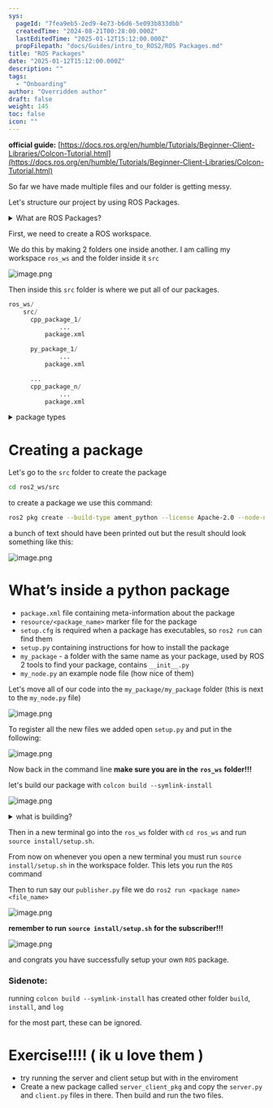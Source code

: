 ```yaml
---
sys:
  pageId: "7fea9eb5-2ed9-4e73-b6d6-5e093b833dbb"
  createdTime: "2024-08-21T00:28:00.000Z"
  lastEditedTime: "2025-01-12T15:12:00.000Z"
  propFilepath: "docs/Guides/intro_to_ROS2/ROS Packages.md"
title: "ROS Packages"
date: "2025-01-12T15:12:00.000Z"
description: ""
tags:
  - "Onboarding"
author: "Overridden author"
draft: false
weight: 145
toc: false
icon: ""
---
```


**official guide:** [https://docs.ros.org/en/humble/Tutorials/Beginner-Client-Libraries/Colcon-Tutorial.html](https://docs.ros.org/en/humble/Tutorials/Beginner-Client-Libraries/Colcon-Tutorial.html)

So far we have made multiple files and our folder is getting messy.

Let's structure our project by using ROS Packages.

<details>

<summary>What are ROS Packages?</summary>

ROS Packages are, as the name implies, packages of code that are highly sharable between ROS developers.

They consist of a folder, `package.xml` file, and source code

```python
      cpp_package_1/
		      ... imagine much code files here ..
          package.xml
```

</details>

First, we need to create a ROS workspace.

We do this by making 2 folders one inside another. I am calling my workspace `ros_ws` and the folder inside it `src`

![image.png](https://prod-files-secure.s3.us-west-2.amazonaws.com/d518164a-d88e-44d1-a4ee-3adb3bd8bce0/70706947-fd18-4537-a67b-e12946812d31/image.png?X-Amz-Algorithm=AWS4-HMAC-SHA256&X-Amz-Content-Sha256=UNSIGNED-PAYLOAD&X-Amz-Credential=ASIAZI2LB466QJRP44H4%2F20250205%2Fus-west-2%2Fs3%2Faws4_request&X-Amz-Date=20250205T170427Z&X-Amz-Expires=3600&X-Amz-Security-Token=IQoJb3JpZ2luX2VjEDEaCXVzLXdlc3QtMiJGMEQCIHT1fHXbEjXW3pFvhbcaQ5xHp6XVUr%2BEuDE0ufPGjrN4AiAOOm5dxeKr7tSqZlfEp%2BrwrlSGFt1Zqok%2FXHXIPW7d5Cr%2FAwhJEAAaDDYzNzQyMzE4MzgwNSIMmhj2BBKzQoHf%2FyuaKtwDU6PC9s9cD2fMwMTEZheAhoD1QwV6z7t8pztzLOHyybJUsmV5hyoyAFrI8Ws4rUN5qvlw0os%2BFU2374ppsOCNxmpFWkC74jkRk9tH4Ky5enFNrxOXF1ZxO6cr%2Fxbtc1sBqNJyF7FopteVAZgdfdqHAp1ReDvsMUXFD%2FZ9VchiR6QxilFDBGBR74fMuTkhnBdfRExHY8zw%2FzVroFu2AQdDHNSaT8Y98ZazigYGwcYuXNiD%2FGts51gWVYoVeRd0jY4PoK7Wyo4K6vhov%2FE3hdOhsPXs%2B06YLfWhT%2Bpy7n%2BdQ%2BiljoBr%2Buv8GfElh1R4i0mb2jRaiC8wH28ToDod1xLp6kUhY5KDmPH4gdlgb2s7Fs8RvDSozPc4hXumE7MI75yHEMOAhNYIFpLFUkrfBjzcOKAz3JdiVxOR%2FPMBNg%2BWCn3um3OmHmz94T5BSrFcmjJAoqUAOjwp61UJKUuER5YqEbCEOn0mP%2F3Tp5OryXPFk%2BaJf2nVfvWsV2kMzKmjj3SXGwMqoYJf%2BEZiYKerDEzCq47MZvUI%2FhjuttrUlgE0ZaKDTAII3D%2BTEnTsABKAwto7Q3bgI7EnudKoQF8193i2v1Cgj9E6813cvRZTeyrteqwYDFdJTvur0c17EI0wtp%2BOvQY6pgHzIxGb4ATj45B%2B1GjkNnNiN7kHYIUq%2FmUwz7qQ1NT6ZFaOz56RG%2Bz28rmb3JFAVwQnjisuLlD2zC4bzNDs9geUFi6uZKSJv6ebFrvTdR%2FcFMJ7QybSrzf7hJdxc84jx4FPWVqHtJ%2BEfykJIXxMBzT5fiEIis6%2FDzbePXf7XxlpobL5MjzZXY96lwfmyPIpTKBDc9Qx%2B%2F4WrLISzVwdPXHzM2fchh4F&X-Amz-Signature=539d82c645bb471b9c558fcbcaef04d9d5023a5b85704185d8b41c24af8eec6b&X-Amz-SignedHeaders=host&x-id=GetObject)

Then inside this `src` folder is where we put all of our packages.

```python
ros_ws/
    src/
      cpp_package_1/
		      ...
          package.xml

      py_package_1/
		      ...
          package.xml

      ...
      cpp_package_n/
		      ...
          package.xml

```

<details>

<summary>package types</summary>

packages can be either `C++` or python.

the intern file structure is different for each but for this guide we will stick to creating python packages

</details>

# Creating a package

Let's go to the `src` folder to create the package

```bash
cd ros2_ws/src
```

to create a package we use this command:

```bash
ros2 pkg create --build-type ament_python --license Apache-2.0 --node-name my_node my_package
```

a bunch of text should have been printed out but the result should look something like this:

![image.png](https://prod-files-secure.s3.us-west-2.amazonaws.com/d518164a-d88e-44d1-a4ee-3adb3bd8bce0/e6cf1e3f-8512-4a3e-b131-079f800bf3e8/image.png?X-Amz-Algorithm=AWS4-HMAC-SHA256&X-Amz-Content-Sha256=UNSIGNED-PAYLOAD&X-Amz-Credential=ASIAZI2LB466QJRP44H4%2F20250205%2Fus-west-2%2Fs3%2Faws4_request&X-Amz-Date=20250205T170428Z&X-Amz-Expires=3600&X-Amz-Security-Token=IQoJb3JpZ2luX2VjEDEaCXVzLXdlc3QtMiJGMEQCIHT1fHXbEjXW3pFvhbcaQ5xHp6XVUr%2BEuDE0ufPGjrN4AiAOOm5dxeKr7tSqZlfEp%2BrwrlSGFt1Zqok%2FXHXIPW7d5Cr%2FAwhJEAAaDDYzNzQyMzE4MzgwNSIMmhj2BBKzQoHf%2FyuaKtwDU6PC9s9cD2fMwMTEZheAhoD1QwV6z7t8pztzLOHyybJUsmV5hyoyAFrI8Ws4rUN5qvlw0os%2BFU2374ppsOCNxmpFWkC74jkRk9tH4Ky5enFNrxOXF1ZxO6cr%2Fxbtc1sBqNJyF7FopteVAZgdfdqHAp1ReDvsMUXFD%2FZ9VchiR6QxilFDBGBR74fMuTkhnBdfRExHY8zw%2FzVroFu2AQdDHNSaT8Y98ZazigYGwcYuXNiD%2FGts51gWVYoVeRd0jY4PoK7Wyo4K6vhov%2FE3hdOhsPXs%2B06YLfWhT%2Bpy7n%2BdQ%2BiljoBr%2Buv8GfElh1R4i0mb2jRaiC8wH28ToDod1xLp6kUhY5KDmPH4gdlgb2s7Fs8RvDSozPc4hXumE7MI75yHEMOAhNYIFpLFUkrfBjzcOKAz3JdiVxOR%2FPMBNg%2BWCn3um3OmHmz94T5BSrFcmjJAoqUAOjwp61UJKUuER5YqEbCEOn0mP%2F3Tp5OryXPFk%2BaJf2nVfvWsV2kMzKmjj3SXGwMqoYJf%2BEZiYKerDEzCq47MZvUI%2FhjuttrUlgE0ZaKDTAII3D%2BTEnTsABKAwto7Q3bgI7EnudKoQF8193i2v1Cgj9E6813cvRZTeyrteqwYDFdJTvur0c17EI0wtp%2BOvQY6pgHzIxGb4ATj45B%2B1GjkNnNiN7kHYIUq%2FmUwz7qQ1NT6ZFaOz56RG%2Bz28rmb3JFAVwQnjisuLlD2zC4bzNDs9geUFi6uZKSJv6ebFrvTdR%2FcFMJ7QybSrzf7hJdxc84jx4FPWVqHtJ%2BEfykJIXxMBzT5fiEIis6%2FDzbePXf7XxlpobL5MjzZXY96lwfmyPIpTKBDc9Qx%2B%2F4WrLISzVwdPXHzM2fchh4F&X-Amz-Signature=e5d749a5e0be40000b1276944afa8d3b71714976389367adf5cf331fa29cb8bd&X-Amz-SignedHeaders=host&x-id=GetObject)

# What’s inside a python package

- `package.xml` file containing meta-information about the package
- `resource/<package_name>` marker file for the package
- `setup.cfg` is required when a package has executables, so `ros2 run` can find them
- `setup.py` containing instructions for how to install the package
- `my_package` - a folder with the same name as your package, used by ROS 2 tools to find your package, contains `__init__.py`
- `my_node.py` an example node file (how nice of them)

Let's move all of our code into the `my_package/my_package` folder (this is next to the `my_node.py` file)

![image.png](https://prod-files-secure.s3.us-west-2.amazonaws.com/d518164a-d88e-44d1-a4ee-3adb3bd8bce0/9ce58f11-0da9-4d3e-b86d-506a9685d378/image.png?X-Amz-Algorithm=AWS4-HMAC-SHA256&X-Amz-Content-Sha256=UNSIGNED-PAYLOAD&X-Amz-Credential=ASIAZI2LB466QJRP44H4%2F20250205%2Fus-west-2%2Fs3%2Faws4_request&X-Amz-Date=20250205T170428Z&X-Amz-Expires=3600&X-Amz-Security-Token=IQoJb3JpZ2luX2VjEDEaCXVzLXdlc3QtMiJGMEQCIHT1fHXbEjXW3pFvhbcaQ5xHp6XVUr%2BEuDE0ufPGjrN4AiAOOm5dxeKr7tSqZlfEp%2BrwrlSGFt1Zqok%2FXHXIPW7d5Cr%2FAwhJEAAaDDYzNzQyMzE4MzgwNSIMmhj2BBKzQoHf%2FyuaKtwDU6PC9s9cD2fMwMTEZheAhoD1QwV6z7t8pztzLOHyybJUsmV5hyoyAFrI8Ws4rUN5qvlw0os%2BFU2374ppsOCNxmpFWkC74jkRk9tH4Ky5enFNrxOXF1ZxO6cr%2Fxbtc1sBqNJyF7FopteVAZgdfdqHAp1ReDvsMUXFD%2FZ9VchiR6QxilFDBGBR74fMuTkhnBdfRExHY8zw%2FzVroFu2AQdDHNSaT8Y98ZazigYGwcYuXNiD%2FGts51gWVYoVeRd0jY4PoK7Wyo4K6vhov%2FE3hdOhsPXs%2B06YLfWhT%2Bpy7n%2BdQ%2BiljoBr%2Buv8GfElh1R4i0mb2jRaiC8wH28ToDod1xLp6kUhY5KDmPH4gdlgb2s7Fs8RvDSozPc4hXumE7MI75yHEMOAhNYIFpLFUkrfBjzcOKAz3JdiVxOR%2FPMBNg%2BWCn3um3OmHmz94T5BSrFcmjJAoqUAOjwp61UJKUuER5YqEbCEOn0mP%2F3Tp5OryXPFk%2BaJf2nVfvWsV2kMzKmjj3SXGwMqoYJf%2BEZiYKerDEzCq47MZvUI%2FhjuttrUlgE0ZaKDTAII3D%2BTEnTsABKAwto7Q3bgI7EnudKoQF8193i2v1Cgj9E6813cvRZTeyrteqwYDFdJTvur0c17EI0wtp%2BOvQY6pgHzIxGb4ATj45B%2B1GjkNnNiN7kHYIUq%2FmUwz7qQ1NT6ZFaOz56RG%2Bz28rmb3JFAVwQnjisuLlD2zC4bzNDs9geUFi6uZKSJv6ebFrvTdR%2FcFMJ7QybSrzf7hJdxc84jx4FPWVqHtJ%2BEfykJIXxMBzT5fiEIis6%2FDzbePXf7XxlpobL5MjzZXY96lwfmyPIpTKBDc9Qx%2B%2F4WrLISzVwdPXHzM2fchh4F&X-Amz-Signature=ddf669ffe43f8624b396931228451f0f71e1707575f9e090d58fe2f7a1d1bb82&X-Amz-SignedHeaders=host&x-id=GetObject)

To register all the new files we added open `setup.py` and put in the following:

![image.png](https://prod-files-secure.s3.us-west-2.amazonaws.com/d518164a-d88e-44d1-a4ee-3adb3bd8bce0/1cd7c262-4cae-4496-9d75-c178537d24a2/image.png?X-Amz-Algorithm=AWS4-HMAC-SHA256&X-Amz-Content-Sha256=UNSIGNED-PAYLOAD&X-Amz-Credential=ASIAZI2LB466QJRP44H4%2F20250205%2Fus-west-2%2Fs3%2Faws4_request&X-Amz-Date=20250205T170428Z&X-Amz-Expires=3600&X-Amz-Security-Token=IQoJb3JpZ2luX2VjEDEaCXVzLXdlc3QtMiJGMEQCIHT1fHXbEjXW3pFvhbcaQ5xHp6XVUr%2BEuDE0ufPGjrN4AiAOOm5dxeKr7tSqZlfEp%2BrwrlSGFt1Zqok%2FXHXIPW7d5Cr%2FAwhJEAAaDDYzNzQyMzE4MzgwNSIMmhj2BBKzQoHf%2FyuaKtwDU6PC9s9cD2fMwMTEZheAhoD1QwV6z7t8pztzLOHyybJUsmV5hyoyAFrI8Ws4rUN5qvlw0os%2BFU2374ppsOCNxmpFWkC74jkRk9tH4Ky5enFNrxOXF1ZxO6cr%2Fxbtc1sBqNJyF7FopteVAZgdfdqHAp1ReDvsMUXFD%2FZ9VchiR6QxilFDBGBR74fMuTkhnBdfRExHY8zw%2FzVroFu2AQdDHNSaT8Y98ZazigYGwcYuXNiD%2FGts51gWVYoVeRd0jY4PoK7Wyo4K6vhov%2FE3hdOhsPXs%2B06YLfWhT%2Bpy7n%2BdQ%2BiljoBr%2Buv8GfElh1R4i0mb2jRaiC8wH28ToDod1xLp6kUhY5KDmPH4gdlgb2s7Fs8RvDSozPc4hXumE7MI75yHEMOAhNYIFpLFUkrfBjzcOKAz3JdiVxOR%2FPMBNg%2BWCn3um3OmHmz94T5BSrFcmjJAoqUAOjwp61UJKUuER5YqEbCEOn0mP%2F3Tp5OryXPFk%2BaJf2nVfvWsV2kMzKmjj3SXGwMqoYJf%2BEZiYKerDEzCq47MZvUI%2FhjuttrUlgE0ZaKDTAII3D%2BTEnTsABKAwto7Q3bgI7EnudKoQF8193i2v1Cgj9E6813cvRZTeyrteqwYDFdJTvur0c17EI0wtp%2BOvQY6pgHzIxGb4ATj45B%2B1GjkNnNiN7kHYIUq%2FmUwz7qQ1NT6ZFaOz56RG%2Bz28rmb3JFAVwQnjisuLlD2zC4bzNDs9geUFi6uZKSJv6ebFrvTdR%2FcFMJ7QybSrzf7hJdxc84jx4FPWVqHtJ%2BEfykJIXxMBzT5fiEIis6%2FDzbePXf7XxlpobL5MjzZXY96lwfmyPIpTKBDc9Qx%2B%2F4WrLISzVwdPXHzM2fchh4F&X-Amz-Signature=202552588bc107c974b89289dfb71708978cecd3cc80a6331350c83bb7570acb&X-Amz-SignedHeaders=host&x-id=GetObject)

Now back in the command line **make sure you are in the** **`ros_ws`** **folder!!!**

let's build our package with `colcon build --symlink-install`

![image.png](https://prod-files-secure.s3.us-west-2.amazonaws.com/d518164a-d88e-44d1-a4ee-3adb3bd8bce0/2f2a0d27-b173-48fd-b189-5f5c0ce65619/image.png?X-Amz-Algorithm=AWS4-HMAC-SHA256&X-Amz-Content-Sha256=UNSIGNED-PAYLOAD&X-Amz-Credential=ASIAZI2LB466QJRP44H4%2F20250205%2Fus-west-2%2Fs3%2Faws4_request&X-Amz-Date=20250205T170427Z&X-Amz-Expires=3600&X-Amz-Security-Token=IQoJb3JpZ2luX2VjEDEaCXVzLXdlc3QtMiJGMEQCIHT1fHXbEjXW3pFvhbcaQ5xHp6XVUr%2BEuDE0ufPGjrN4AiAOOm5dxeKr7tSqZlfEp%2BrwrlSGFt1Zqok%2FXHXIPW7d5Cr%2FAwhJEAAaDDYzNzQyMzE4MzgwNSIMmhj2BBKzQoHf%2FyuaKtwDU6PC9s9cD2fMwMTEZheAhoD1QwV6z7t8pztzLOHyybJUsmV5hyoyAFrI8Ws4rUN5qvlw0os%2BFU2374ppsOCNxmpFWkC74jkRk9tH4Ky5enFNrxOXF1ZxO6cr%2Fxbtc1sBqNJyF7FopteVAZgdfdqHAp1ReDvsMUXFD%2FZ9VchiR6QxilFDBGBR74fMuTkhnBdfRExHY8zw%2FzVroFu2AQdDHNSaT8Y98ZazigYGwcYuXNiD%2FGts51gWVYoVeRd0jY4PoK7Wyo4K6vhov%2FE3hdOhsPXs%2B06YLfWhT%2Bpy7n%2BdQ%2BiljoBr%2Buv8GfElh1R4i0mb2jRaiC8wH28ToDod1xLp6kUhY5KDmPH4gdlgb2s7Fs8RvDSozPc4hXumE7MI75yHEMOAhNYIFpLFUkrfBjzcOKAz3JdiVxOR%2FPMBNg%2BWCn3um3OmHmz94T5BSrFcmjJAoqUAOjwp61UJKUuER5YqEbCEOn0mP%2F3Tp5OryXPFk%2BaJf2nVfvWsV2kMzKmjj3SXGwMqoYJf%2BEZiYKerDEzCq47MZvUI%2FhjuttrUlgE0ZaKDTAII3D%2BTEnTsABKAwto7Q3bgI7EnudKoQF8193i2v1Cgj9E6813cvRZTeyrteqwYDFdJTvur0c17EI0wtp%2BOvQY6pgHzIxGb4ATj45B%2B1GjkNnNiN7kHYIUq%2FmUwz7qQ1NT6ZFaOz56RG%2Bz28rmb3JFAVwQnjisuLlD2zC4bzNDs9geUFi6uZKSJv6ebFrvTdR%2FcFMJ7QybSrzf7hJdxc84jx4FPWVqHtJ%2BEfykJIXxMBzT5fiEIis6%2FDzbePXf7XxlpobL5MjzZXY96lwfmyPIpTKBDc9Qx%2B%2F4WrLISzVwdPXHzM2fchh4F&X-Amz-Signature=d02aa0372aa858b27f06dbd128c67a8bedcdca096a48e75434e599db6da7c973&X-Amz-SignedHeaders=host&x-id=GetObject)

<details>

<summary>what is building?</summary>

if you are a CS major at Rose-Hulman you will learn the answer to this in CSSE132

but TLDR; is it combines all the code files into one program that can be run easily 

</details>

Then in a new terminal go into the `ros_ws` folder with `cd ros_ws` and run `source install/setup.sh`. 

From now on whenever you open a new terminal you must run `source install/setup.sh` in the workspace folder. This lets you run the `ROS` command

Then to run say our `publisher.py` file we do `ros2 run <package name> <file_name>`

![image.png](https://prod-files-secure.s3.us-west-2.amazonaws.com/d518164a-d88e-44d1-a4ee-3adb3bd8bce0/4f4b1219-3a44-4632-aa0a-ce3471699f59/image.png?X-Amz-Algorithm=AWS4-HMAC-SHA256&X-Amz-Content-Sha256=UNSIGNED-PAYLOAD&X-Amz-Credential=ASIAZI2LB466QJRP44H4%2F20250205%2Fus-west-2%2Fs3%2Faws4_request&X-Amz-Date=20250205T170428Z&X-Amz-Expires=3600&X-Amz-Security-Token=IQoJb3JpZ2luX2VjEDEaCXVzLXdlc3QtMiJGMEQCIHT1fHXbEjXW3pFvhbcaQ5xHp6XVUr%2BEuDE0ufPGjrN4AiAOOm5dxeKr7tSqZlfEp%2BrwrlSGFt1Zqok%2FXHXIPW7d5Cr%2FAwhJEAAaDDYzNzQyMzE4MzgwNSIMmhj2BBKzQoHf%2FyuaKtwDU6PC9s9cD2fMwMTEZheAhoD1QwV6z7t8pztzLOHyybJUsmV5hyoyAFrI8Ws4rUN5qvlw0os%2BFU2374ppsOCNxmpFWkC74jkRk9tH4Ky5enFNrxOXF1ZxO6cr%2Fxbtc1sBqNJyF7FopteVAZgdfdqHAp1ReDvsMUXFD%2FZ9VchiR6QxilFDBGBR74fMuTkhnBdfRExHY8zw%2FzVroFu2AQdDHNSaT8Y98ZazigYGwcYuXNiD%2FGts51gWVYoVeRd0jY4PoK7Wyo4K6vhov%2FE3hdOhsPXs%2B06YLfWhT%2Bpy7n%2BdQ%2BiljoBr%2Buv8GfElh1R4i0mb2jRaiC8wH28ToDod1xLp6kUhY5KDmPH4gdlgb2s7Fs8RvDSozPc4hXumE7MI75yHEMOAhNYIFpLFUkrfBjzcOKAz3JdiVxOR%2FPMBNg%2BWCn3um3OmHmz94T5BSrFcmjJAoqUAOjwp61UJKUuER5YqEbCEOn0mP%2F3Tp5OryXPFk%2BaJf2nVfvWsV2kMzKmjj3SXGwMqoYJf%2BEZiYKerDEzCq47MZvUI%2FhjuttrUlgE0ZaKDTAII3D%2BTEnTsABKAwto7Q3bgI7EnudKoQF8193i2v1Cgj9E6813cvRZTeyrteqwYDFdJTvur0c17EI0wtp%2BOvQY6pgHzIxGb4ATj45B%2B1GjkNnNiN7kHYIUq%2FmUwz7qQ1NT6ZFaOz56RG%2Bz28rmb3JFAVwQnjisuLlD2zC4bzNDs9geUFi6uZKSJv6ebFrvTdR%2FcFMJ7QybSrzf7hJdxc84jx4FPWVqHtJ%2BEfykJIXxMBzT5fiEIis6%2FDzbePXf7XxlpobL5MjzZXY96lwfmyPIpTKBDc9Qx%2B%2F4WrLISzVwdPXHzM2fchh4F&X-Amz-Signature=b1eb969cbc61ccbba6bb88077b60786353a20c719af5ef7f31ed034d89b4c5ca&X-Amz-SignedHeaders=host&x-id=GetObject)

**remember to run** **`source install/setup.sh`** **for the subscriber!!!**

![image.png](https://prod-files-secure.s3.us-west-2.amazonaws.com/d518164a-d88e-44d1-a4ee-3adb3bd8bce0/02121119-dad4-49ec-8356-c956108b4243/image.png?X-Amz-Algorithm=AWS4-HMAC-SHA256&X-Amz-Content-Sha256=UNSIGNED-PAYLOAD&X-Amz-Credential=ASIAZI2LB466QJRP44H4%2F20250205%2Fus-west-2%2Fs3%2Faws4_request&X-Amz-Date=20250205T170428Z&X-Amz-Expires=3600&X-Amz-Security-Token=IQoJb3JpZ2luX2VjEDEaCXVzLXdlc3QtMiJGMEQCIHT1fHXbEjXW3pFvhbcaQ5xHp6XVUr%2BEuDE0ufPGjrN4AiAOOm5dxeKr7tSqZlfEp%2BrwrlSGFt1Zqok%2FXHXIPW7d5Cr%2FAwhJEAAaDDYzNzQyMzE4MzgwNSIMmhj2BBKzQoHf%2FyuaKtwDU6PC9s9cD2fMwMTEZheAhoD1QwV6z7t8pztzLOHyybJUsmV5hyoyAFrI8Ws4rUN5qvlw0os%2BFU2374ppsOCNxmpFWkC74jkRk9tH4Ky5enFNrxOXF1ZxO6cr%2Fxbtc1sBqNJyF7FopteVAZgdfdqHAp1ReDvsMUXFD%2FZ9VchiR6QxilFDBGBR74fMuTkhnBdfRExHY8zw%2FzVroFu2AQdDHNSaT8Y98ZazigYGwcYuXNiD%2FGts51gWVYoVeRd0jY4PoK7Wyo4K6vhov%2FE3hdOhsPXs%2B06YLfWhT%2Bpy7n%2BdQ%2BiljoBr%2Buv8GfElh1R4i0mb2jRaiC8wH28ToDod1xLp6kUhY5KDmPH4gdlgb2s7Fs8RvDSozPc4hXumE7MI75yHEMOAhNYIFpLFUkrfBjzcOKAz3JdiVxOR%2FPMBNg%2BWCn3um3OmHmz94T5BSrFcmjJAoqUAOjwp61UJKUuER5YqEbCEOn0mP%2F3Tp5OryXPFk%2BaJf2nVfvWsV2kMzKmjj3SXGwMqoYJf%2BEZiYKerDEzCq47MZvUI%2FhjuttrUlgE0ZaKDTAII3D%2BTEnTsABKAwto7Q3bgI7EnudKoQF8193i2v1Cgj9E6813cvRZTeyrteqwYDFdJTvur0c17EI0wtp%2BOvQY6pgHzIxGb4ATj45B%2B1GjkNnNiN7kHYIUq%2FmUwz7qQ1NT6ZFaOz56RG%2Bz28rmb3JFAVwQnjisuLlD2zC4bzNDs9geUFi6uZKSJv6ebFrvTdR%2FcFMJ7QybSrzf7hJdxc84jx4FPWVqHtJ%2BEfykJIXxMBzT5fiEIis6%2FDzbePXf7XxlpobL5MjzZXY96lwfmyPIpTKBDc9Qx%2B%2F4WrLISzVwdPXHzM2fchh4F&X-Amz-Signature=c29a55c4673c322d128f7b2026cdf132baf57082429d2b8664417555bc75ad9b&X-Amz-SignedHeaders=host&x-id=GetObject)

and congrats you have successfully setup your own `ROS` package.

### Sidenote:

running `colcon build --symlink-install` has created other folder `build`, `install`, and `log`

for the most part, these can be ignored.

# Exercise!!!! ( ik u love them )

- try running the server and client setup but with in the enviroment
- Create a new package called `server_client_pkg` and copy the `server.py` and `client.py` files in there. Then build and run the two files.
